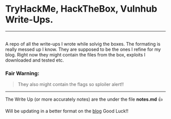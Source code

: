 # TryHackMe, HackTheBox, Vulnhub Write-Ups.
---
\
A repo of all the write-ups I wrote while solvig the boxes. The formating is really messed up I know. They are supposed to be the ones I refine for my blog. Right now they might contain the files from the box, exploits I downloaded and tested  etc.

### Fair Warning:
> They also might contain the flags so sploiler alert!!
---
The Write Up (or more accurately notes) are the under the file **notes.md** :+1:

Will be updating in a better format on the [blog](https://crypt0ace.github.io) Good Luck!!
